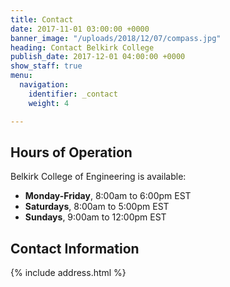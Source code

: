 ```yaml
---
title: Contact
date: 2017-11-01 03:00:00 +0000
banner_image: "/uploads/2018/12/07/compass.jpg"
heading: Contact Belkirk College
publish_date: 2017-12-01 04:00:00 +0000
show_staff: true
menu:
  navigation:
    identifier: _contact
    weight: 4

---
```

## Hours of Operation
Belkirk College of Engineering is available:

- **Monday-Friday**, 8:00am to 6:00pm EST
- **Saturdays**, 8:00am to 5:00pm EST
- **Sundays**, 9:00am to 12:00pm EST

## Contact Information
{% include address.html %}